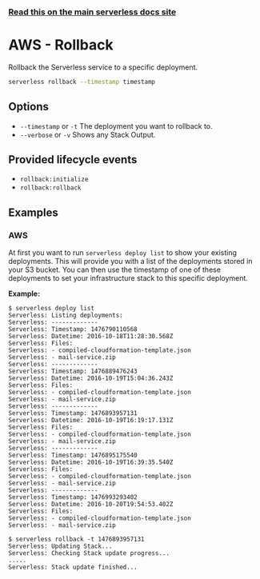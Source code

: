 <!--
title: Serverless Rollback CLI Command
menuText: Rollback
menuOrder: 13
description: Rollback the Serverless service to a specific deployment
layout: Doc
-->

<!-- DOCS-SITE-LINK:START automatically generated  -->
### [Read this on the main serverless docs site](https://www.serverless.com/framework/docs/providers/aws/cli-reference/rollback)
<!-- DOCS-SITE-LINK:END -->


# AWS - Rollback

Rollback the Serverless service to a specific deployment.

```bash
serverless rollback --timestamp timestamp
```

## Options
- `--timestamp` or `-t` The deployment you want to rollback to.
- `--verbose` or `-v` Shows any Stack Output.

## Provided lifecycle events
- `rollback:initialize`
- `rollback:rollback`

## Examples

### AWS

At first you want to run `serverless deploy list` to show your existing deployments. This will provide you with a list of the deployments stored in your S3 bucket. You can then use the timestamp of one of these deployments to set your infrastructure stack to this specific deployment.

**Example:**

```
$ serverless deploy list
Serverless: Listing deployments:
Serverless: -------------
Serverless: Timestamp: 1476790110568
Serverless: Datetime: 2016-10-18T11:28:30.568Z
Serverless: Files:
Serverless: - compiled-cloudformation-template.json
Serverless: - mail-service.zip
Serverless: -------------
Serverless: Timestamp: 1476889476243
Serverless: Datetime: 2016-10-19T15:04:36.243Z
Serverless: Files:
Serverless: - compiled-cloudformation-template.json
Serverless: - mail-service.zip
Serverless: -------------
Serverless: Timestamp: 1476893957131
Serverless: Datetime: 2016-10-19T16:19:17.131Z
Serverless: Files:
Serverless: - compiled-cloudformation-template.json
Serverless: - mail-service.zip
Serverless: -------------
Serverless: Timestamp: 1476895175540
Serverless: Datetime: 2016-10-19T16:39:35.540Z
Serverless: Files:
Serverless: - compiled-cloudformation-template.json
Serverless: - mail-service.zip
Serverless: -------------
Serverless: Timestamp: 1476993293402
Serverless: Datetime: 2016-10-20T19:54:53.402Z
Serverless: Files:
Serverless: - compiled-cloudformation-template.json
Serverless: - mail-service.zip

$ serverless rollback -t 1476893957131
Serverless: Updating Stack...
Serverless: Checking Stack update progress...
.....
Serverless: Stack update finished...
```
